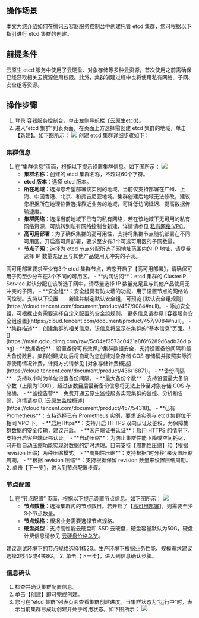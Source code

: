 
## 操作场景

本文为您介绍如何在腾讯云容器服务控制台中创建托管 etcd 集群，您可根据以下指引进行 etcd 集群的创建。

## 前提条件

云原生 etcd 服务中使用了云硬盘、对象存储等多种云资源，首次使用之前需确保已经获取相关云资源使用权限。此外，集群创建过程中也将使用私有网络、子网、安全组等资源。

## 操作步骤

1. 登录 [容器服务控制台](https://console.cloud.tencent.com/tke2/overview)，单击左侧导航栏【云原生etcd】。
2. 进入“etcd 集群”列表页面，在页面上方选择需创建 etcd 集群的地域，单击【新建】。如下图所示：
![](https://main.qcloudimg.com/raw/eb41336659b7e41552495b6ab3b5a6d8.png)
创建 etcd 集群详细步骤如下：



### 集群信息

1. 在“集群信息”页面，根据以下提示设置集群信息。如下图所示：
![](https://main.qcloudimg.com/raw/658a73c024d8bf43771ea0748595548b.png)
	- **集群名称**：创建的 etcd 集群名称，不超过60个字符。
	- **etcd 版本**：选择 etcd 版本。
	- **所在地域**：选择您希望部署该实例的地域。当前仅支持部署在广州、上海、中国香港、北京、和弗吉尼亚地域。集群创建后地域无法修改，建议您根据所在地理位置选择靠近业务的地域，可降低访问延迟、提高数据传输速度。
	- **集群网络**：选择当前地域下已有的私有网络，若在该地域下无可用的私有网络资源，可跳转到私有网络控制台新建，详情请参见 [私有网络 VPC](https://cloud.tencent.com/document/product/215/20046)。
	- **高可用部署**[](id:HA-deploy)：为了确保集群的高可用性，支持将集群节点随机部署在不同可用区。开启高可用部署，要求至少有3个可选可用区的子网数量。
	- **节点子网**：选择为 etcd 节点分配所选子网地址范围内的 IP 地址，请尽量选择 IP 数量充足且与其他产品使用无冲突的子网。
<dx-alert infotype="notice" title="">
高可用部署要求至少有3个 etcd 集群节点，若您开启了【高可用部署】，请确保可用子网至少分布在3个不同的可用区。
</dx-alert>
	- **内网访问**：etcd 集群的 ClusterIP Service 默认分配在该所选子网中，请尽量选择 IP 数量充足且与其他产品使用无冲突的子网。
	- **安全组**：安全组具有防火墙的功能，用于设置节点的网络访问控制。支持以下设置：
		- 新建并绑定默认安全组，可预览 [默认安全组规则](https://cloud.tencent.com/document/product/457/9084#null)。
		- 添加安全组，可根据业务需要选择自定义配置的安全组规则。
		更多信息请参见 [容器服务安全组设置](https://cloud.tencent.com/document/product/457/9084#null)。
	- **集群描述**：创建集群的相关信息，该信息将显示在集群的“基本信息”页面。
![](https://main.qcloudimg.com/raw/5c04ef3573c0421a8f6f6289d6adb36d.png)
	- **数据备份**：设置备份可有效保护集群数据安全，支持设置备份间隔和最大备份数目。集群创建成功后将自动为您创建对象存储 COS 存储桶并按照实际资源使用情况计费，计费方式请参见 [对象存储计费概述](https://cloud.tencent.com/document/product/436/16871)。
		- **备份间隔**：支持以小时为单位设置备份间隔。
		- **最大备份个数**：支持设置最大备份个数（上限为1000），超过该数目后最新备份信息将无法上传至对象存储 COS 存储桶。
	- **监控告警**：免费开通云原生监控服务实现集群的监控、分析和告警，详情请参见 [云原生监控概述](https://cloud.tencent.com/document/product/457/54318)。
		- **已有 Prometheus**：支持选择已有 Prometheus 实例，要求该实例与 etcd 集群位于相同 VPC 下。
	- **启用Https**：支持开启 HTTPS 双向认证及鉴权，为保障集群数据的安全传输，建议开启。
		- **客户端证书认证**：启用 HTTPS 的情况下，支持开启客户端证书认证。
	- **自动压缩**：为防止集群性能下降或空间耗尽，可开启自动压缩功能实现对数据的定时清理。目前支持【周期性压缩】和【根据 revision 压缩】两种压缩模式。
		- **周期性压缩**：支持根据“时分秒”来设置压缩周期。
		- **根据 revision 压缩**：支持根据保留 revision 数量来设置压缩周期。
2. 单击【下一步】，进入到节点配置步骤。


### 节点配置

1. 在“节点配置” 页面，根据以下提示设置节点信息。如下图所示：
![](https://main.qcloudimg.com/raw/3572fa21eb5280620bdb7e10c784fb27.png)
	- **节点数量**：选择集群内的节点数目。若开启了【[高可用部署](#HA-deploy)】，则需要至少3个节点数量。
	- **节点规格**：根据业务需要选择节点规格。
	- **硬盘类型**：支持高性能云硬盘和 SSD 云硬盘，硬盘容量默认为50G，硬盘计费信息请参见 [云硬盘价格总览](https://cloud.tencent.com/document/product/213/2255)。
<dx-alert infotype="notice" title="">
建议测试环境下的节点规格选择1核2G。生产环境下根据业务性能、规模需求建议选择2核4G或4核8G。
</dx-alert>
2. 单击【下一步】，进入到信息确认步骤。

### 信息确认

1. 检查并确认集群配置信息。
2. 单击【创建】即可完成创建。
3. 您可在“etcd 集群”列表页面查看集群创建进度。当集群状态为“运行中”时，表示当前集群已成功创建并处于可用状态。如下图所示：
![](https://main.qcloudimg.com/raw/b7bf5e56c47010eec174d57a524a8a7c.png)
